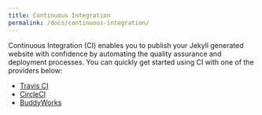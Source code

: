 ```yaml
---
title: Continuous Integration
permalink: /docs/continuous-integration/
---
```


Continuous Integration (CI) enables you to publish your Jekyll generated website with confidence by automating the quality assurance and deployment processes. You can quickly get started using CI with one of the providers below:

* [Travis CI](travis-ci)
* [CircleCI](circleci)
* [BuddyWorks](buddyworks)
